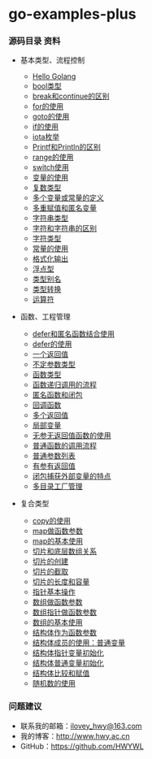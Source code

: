 # go-examples-plus
### 源码目录 资料

- 基本类型、流程控制
    + [Hello Golang](/types-process/Go_hello.go)
    + [bool类型](/types-process/Go_bool类型.go)
    + [break和continue的区别](/types-process/Go_break和continue的区别.go)
    + [for的使用](/types-process/Go_for的使用.go)
    + [goto的使用](/types-process/Go_goto的使用.go)
    + [if的使用](/types-process/Go_if的使用.go)
    + [iota枚举](/types-process/Go_iota枚举.go)
    + [Printf和Println的区别](/types-process/Go_Printf和Println的区别.go)
    + [range的使用](/types-process/Go_range的使用.go)
    + [switch使用](/types-process/Go_switch使用.go)
    + [变量的使用](/types-process/Go_变量的使用.go)
    + [复数类型](/types-process/Go_复数类型.go)
    + [多个变量或常量的定义](/types-process/Go_多个变量或常量的定义.go)
    + [多重赋值和匿名变量](/types-process/Go_多重赋值和匿名变量.go)
    + [字符串类型](/types-process/Go_字符串类型.go)
    + [字符和字符串的区别](/types-process/Go_字符和字符串的区别.go)
    + [字符类型](/types-process/Go_字符类型.go)
    + [常量的使用](/types-process/Go_常量的使用.go)
    + [格式化输出](/types-process/Go_格式化输出.go)
    + [浮点型](/types-process/Go_浮点型.go)
    + [类型别名](/types-process/Go_类型别名.go)
    + [类型转换](/types-process/Go_类型转换.go)
    + [运算符](/types-process/Go_运算符.go)

- 函数、工程管理
	+ [defer和匿名函数结合使用](/functions/Go_defer和匿名函数结合使用.go)
	+ [defer的使用](/functions/Go_defer的使用.go)
	+ [一个返回值](/functions/Go_一个返回值.go)
	+ [不定参数类型](/functions/Go_不定参数类型.go)
	+ [函数类型](/functions/Go_函数类型.go)
	+ [函数递归调用的流程](/functions/Go_函数递归调用的流程.go)
	+ [匿名函数和闭包](/functions/Go_匿名函数和闭包.go)
	+ [回调函数](/functions/Go_回调函数.go)
	+ [多个返回值](/functions/Go_多个返回值.go)
	+ [局部变量](/functions/Go_局部变量.go)
	+ [无参无返回值函数的使用](/functions/Go_无参无返回值函数的使用.go)
	+ [普通函数的调用流程](/functions/Go_普通函数的调用流程.go)
	+ [普通参数列表](/functions/Go_普通参数列表.go)
	+ [有参有返回值](/functions/Go_有参有返回值.go)
	+ [闭包捕获外部变量的特点](/functions/Go_闭包捕获外部变量的特点.go)
	+ [多目录工厂管理](/functions/src/main.go)

- 复合类型
	+ [copy的使用](/compound_types/Go_copy的使用.go)
	+ [map做函数参数](/compound_types/Go_map做函数参数.go)
	+ [map的基本使用](/compound_types/Go_map的基本使用.go)
	+ [切片和底层数组关系](/compound_types/Go_切片和底层数组关系.go)
	+ [切片的创建](/compound_types/Go_切片的创建.go)
	+ [切片的截取](/compound_types/Go_切片的截取.go)
	+ [切片的长度和容量](/compound_types/Go_切片的长度和容量.go)
	+ [指针基本操作](/compound_types/Go_指针基本操作.go)
	+ [数组做函数参数](/compound_types/Go_数组做函数参数.go)
	+ [数组指针做函数参数](/compound_types/Go_数组指针做函数参数.go)
	+ [数组的基本使用](/compound_types/Go_数组的基本使用.go)
	+ [结构体作为函数参数](/compound_types/Go_结构体作为函数参数.go)
	+ [结构体成员的使用：普通变量](/compound_types/Go_结构体成员的使用：普通变量.go)
	+ [结构体指针变量初始化](/compound_types/Go_结构体指针变量初始化.go)
	+ [结构体普通变量初始化](/compound_types/Go_结构体普通变量初始化.go)
	+ [结构体比较和赋值](/compound_types/Go_结构体比较和赋值.go)
	+ [随机数的使用](/compound_types/Go_随机数的使用.go)

### 问题建议

- 联系我的邮箱：ilovey_hwy@163.com
- 我的博客：http://www.hwy.ac.cn
- GitHub：https://github.com/HWYWL